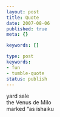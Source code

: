 ```yaml
---
layout: post
title: Quote
date: 2007-08-06
published: true
meta: {}

keywords: []

type: post
keywords:
- fun
- tumble-quote
status: publish
---
```

<!-- blockquote  -->yard sale<br />the Venus de Milo<br />marked &#8220;as is<!-- endblockquote  -->haiku
